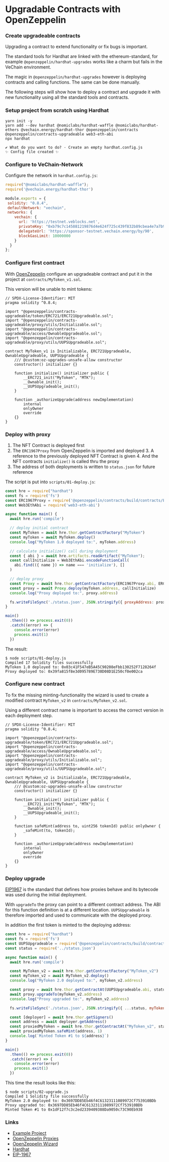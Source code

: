 # Upgradable Contracts with OpenZeppelin

### Create upgradeable contracts

Upgrading a contract to extend functionality or fix bugs is important.

The standard tools for Hardhat are linked with the ethereum-standard, for example `@openzeppelin/hardhat-upgrades` works like a charm but fails in the VeChain environment.

The magic in `@openzeppelin/hardhat-upgrades` however is deploying contracts and calling functions. The same can be done manually.

The following steps will show how to deploy a contract and upgrade it with new functionality using all the standard tools and contracts.

### Setup project from scratch using Hardhat <a href="#user-content-setup-project-from-scratch-using-hardhat" id="user-content-setup-project-from-scratch-using-hardhat"></a>

```shell
yarn init -y
yarn add --dev hardhat @nomiclabs/hardhat-waffle @nomiclabs/hardhat-ethers @vechain.energy/hardhat-thor @openzeppelin/contracts @openzeppelin/contracts-upgradeable web3-eth-abi
npx hardhat

✔ What do you want to do? · Create an empty hardhat.config.js
✨ Config file created ✨
```

### Configure to VeChain-Network <a href="#user-content-configure-to-vechain-network" id="user-content-configure-to-vechain-network"></a>

Configure the network in `hardhat.config.js`:

```javascript
require("@nomiclabs/hardhat-waffle");
require('@vechain.energy/hardhat-thor')

module.exports = {
 solidity: "0.8.4",
 defaultNetwork: "vechain",
 networks: {
    vechain: {
      url: 'https://testnet.veblocks.net',
      privateKey: "0xb79c7c145881219876d4e624f725c439f832b89cbea4e7a7b9cb1f43d8e203f9",
      delegateUrl: 'https://sponsor-testnet.vechain.energy/by/90',
      blockGasLimit: 10000000
    }
  }
};
```

### Configure first contract <a href="#user-content-configure-first-contract" id="user-content-configure-first-contract"></a>

With [OpenZeppelin](https://wizard.openzeppelin.com/#erc721) configure an upgradeable contract and put it in the project at `contracts/MyToken_v1.sol`.

This version will be unable to mint tokens:

```solidity
// SPDX-License-Identifier: MIT
pragma solidity ^0.8.4;

import "@openzeppelin/contracts-upgradeable/token/ERC721/ERC721Upgradeable.sol";
import "@openzeppelin/contracts-upgradeable/proxy/utils/Initializable.sol";
import "@openzeppelin/contracts-upgradeable/access/OwnableUpgradeable.sol";
import "@openzeppelin/contracts-upgradeable/proxy/utils/UUPSUpgradeable.sol";

contract MyToken_v1 is Initializable, ERC721Upgradeable, OwnableUpgradeable, UUPSUpgradeable {
    /// @custom:oz-upgrades-unsafe-allow constructor
    constructor() initializer {}

    function initialize() initializer public {
        __ERC721_init("MyToken", "MTK");
        __Ownable_init();
        __UUPSUpgradeable_init();
    }

    function _authorizeUpgrade(address newImplementation)
        internal
        onlyOwner
        override
    {}
}
```

### Deploy with proxy <a href="#user-content-deploy-with-proxy" id="user-content-deploy-with-proxy"></a>

1. The NFT Contract is deployed first
2. The `ERC1967Proxy` from OpenZeppelin is imported and deployed 3. A reference to the previously deployed NFT Contract is given 4. And the NFT contracts `initialize()` is called thru the proxy
3. The address of both deployments is written to `status.json` for future reference

The script is put into `scripts/01-deploy.js`:

```javascript
const hre = require("hardhat")
const fs = require('fs')
const ERC1967Proxy = require('@openzeppelin/contracts/build/contracts/ERC1967Proxy.json')
const Web3EthAbi = require('web3-eth-abi')

async function main() {
  await hre.run('compile')

  // deploy initial contract  
  const MyToken = await hre.thor.getContractFactory("MyToken")
  const myToken = await MyToken.deploy()
  console.log("MyToken 1.0 deployed to:", myToken.address)

  // calculate initialize() call during deployment
  const { abi } = await hre.artifacts.readArtifact("MyToken");
  const callInitialize = Web3EthAbi.encodeFunctionCall(
    abi.find(({ name }) => name === 'initialize'), []
  )

  // deploy proxy
  const Proxy = await hre.thor.getContractFactory(ERC1967Proxy.abi, ERC1967Proxy.bytecode)
  const proxy = await Proxy.deploy(myToken.address, callInitialize)
  console.log("Proxy deployed to:", proxy.address)

  fs.writeFileSync('./status.json', JSON.stringify({ proxyAddress: proxy.address, myToken_v1Address: myToken.address }, "", 2))
}

main()
  .then(() => process.exit(0))
  .catch((error) => {
    console.error(error)
    process.exit(1)
  })
```

The result:

```shell
$ node scripts/01-deploy.js 
Compiled 17 Solidity files successfully
MyToken 1.0 deployed to: 0x03c41F547eB5A45C90208eFbb130252F7128264f
Proxy deployed to: 0x39fa815f8e3d095789E730D08D1E250cf0e002ca
```

### Configure new contract <a href="#user-content-configure-new-contract" id="user-content-configure-new-contract"></a>

To fix the missing minting-functionality the wizard is used to create a modified contract `MyToken_v2` in `contracts/MyToken_v2.sol`.

Using a different contract name is important to access the correct version in each deployment step.

```solidity
// SPDX-License-Identifier: MIT
pragma solidity ^0.8.4;

import "@openzeppelin/contracts-upgradeable/token/ERC721/ERC721Upgradeable.sol";
import "@openzeppelin/contracts-upgradeable/access/OwnableUpgradeable.sol";
import "@openzeppelin/contracts-upgradeable/proxy/utils/Initializable.sol";
import "@openzeppelin/contracts-upgradeable/proxy/utils/UUPSUpgradeable.sol";

contract MyToken_v2 is Initializable, ERC721Upgradeable, OwnableUpgradeable, UUPSUpgradeable {
    /// @custom:oz-upgrades-unsafe-allow constructor
    constructor() initializer {}

    function initialize() initializer public {
        __ERC721_init("MyToken", "MTK");
        __Ownable_init();
        __UUPSUpgradeable_init();
    }

    function safeMint(address to, uint256 tokenId) public onlyOwner {
        _safeMint(to, tokenId);
    }

    function _authorizeUpgrade(address newImplementation)
        internal
        onlyOwner
        override
    {}
}
```

### Deploy upgrade <a href="#user-content-deploy-upgrade" id="user-content-deploy-upgrade"></a>

[EIP1967](https://docs.openzeppelin.com/contracts/4.x/api/proxy#erc1967) is the standard that defines how proxies behave and its bytecode was used during the initial deployment.

With `upgradeTo` the proxy can point to a different contract address. The ABI for this function definition is at a different location. `UUPSUpgradeable` is therefore imported and used to communicate with the deployed proxy.

In addition the first token is minted to the deploying address:

```javascript
const hre = require("hardhat")
const fs = require('fs')
const UUPSUpgradeable = require('@openzeppelin/contracts/build/contracts/UUPSUpgradeable.json')
const status = require('../status.json')

async function main() {
  await hre.run('compile')

  const MyToken_v2 = await hre.thor.getContractFactory("MyToken_v2")
  const myToken_v2 = await MyToken_v2.deploy()
  console.log("MyToken 2.0 deployed to:", myToken_v2.address)

  const proxy = await hre.thor.getContractAt(UUPSUpgradeable.abi, status.proxyAddress)
  await proxy.upgradeTo(myToken_v2.address)
  console.log("Proxy upgraded to:", myToken_v2.address)

  fs.writeFileSync('./status.json', JSON.stringify({ ...status, myToken_v2Address: myToken_v2.address }, "", 2))

  const [deployer] = await hre.thor.getSigners()
  const address = await deployer.getAddress()
  const proxiedMyToken = await hre.thor.getContractAt("MyToken_v2", status.proxyAddress)
  await proxiedMyToken.safeMint(address, 1)
  console.log(`Minted Token #1 to ${address}`)
}

main()
  .then(() => process.exit(0))
  .catch((error) => {
    console.error(error)
    process.exit(1)
  })
```

This time the result looks like this:

```shell
$ node scripts/02-upgrade.js
Compiled 1 Solidity file successfully
MyToken 2.0 deployed to: 0x3697DD85Eb46f4C61323111089972Cf753910BDb
Proxy upgraded to: 0x3697DD85Eb46f4C61323111089972Cf753910BDb
Minted Token #1 to 0x1dF12f7c3c2ed2339409388Da9050c73C90Eb938
```

### Links <a href="#user-content-links" id="user-content-links"></a>

* [Example Project](https://gitlab.com/vechain.energy/examples/openzeppelin-upgrades/)
* [OpenZeppelin Proxies](https://docs.openzeppelin.com/contracts/4.x/api/proxy)
* [OpenZeppelin Wizard](https://wizard.openzeppelin.com/)
* [Hardhat](https://hardhat.org/getting-started/)
* [EIP-1967](https://eips.ethereum.org/EIPS/eip-1967)
